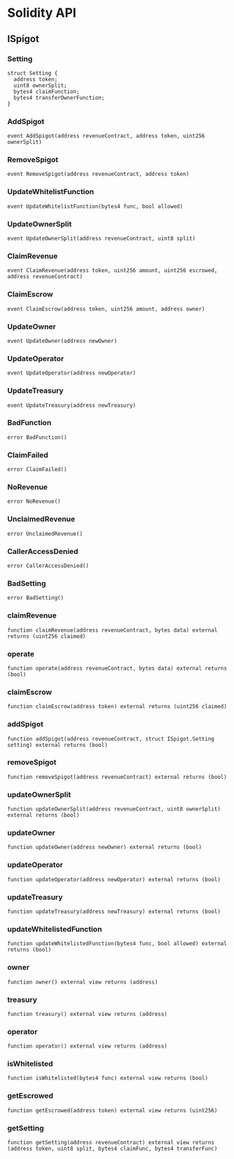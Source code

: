 # Solidity API

## ISpigot

### Setting

```solidity
struct Setting {
  address token;
  uint8 ownerSplit;
  bytes4 claimFunction;
  bytes4 transferOwnerFunction;
}
```

### AddSpigot

```solidity
event AddSpigot(address revenueContract, address token, uint256 ownerSplit)
```

### RemoveSpigot

```solidity
event RemoveSpigot(address revenueContract, address token)
```

### UpdateWhitelistFunction

```solidity
event UpdateWhitelistFunction(bytes4 func, bool allowed)
```

### UpdateOwnerSplit

```solidity
event UpdateOwnerSplit(address revenueContract, uint8 split)
```

### ClaimRevenue

```solidity
event ClaimRevenue(address token, uint256 amount, uint256 escrowed, address revenueContract)
```

### ClaimEscrow

```solidity
event ClaimEscrow(address token, uint256 amount, address owner)
```

### UpdateOwner

```solidity
event UpdateOwner(address newOwner)
```

### UpdateOperator

```solidity
event UpdateOperator(address newOperator)
```

### UpdateTreasury

```solidity
event UpdateTreasury(address newTreasury)
```

### BadFunction

```solidity
error BadFunction()
```

### ClaimFailed

```solidity
error ClaimFailed()
```

### NoRevenue

```solidity
error NoRevenue()
```

### UnclaimedRevenue

```solidity
error UnclaimedRevenue()
```

### CallerAccessDenied

```solidity
error CallerAccessDenied()
```

### BadSetting

```solidity
error BadSetting()
```

### claimRevenue

```solidity
function claimRevenue(address revenueContract, bytes data) external returns (uint256 claimed)
```

### operate

```solidity
function operate(address revenueContract, bytes data) external returns (bool)
```

### claimEscrow

```solidity
function claimEscrow(address token) external returns (uint256 claimed)
```

### addSpigot

```solidity
function addSpigot(address revenueContract, struct ISpigot.Setting setting) external returns (bool)
```

### removeSpigot

```solidity
function removeSpigot(address revenueContract) external returns (bool)
```

### updateOwnerSplit

```solidity
function updateOwnerSplit(address revenueContract, uint8 ownerSplit) external returns (bool)
```

### updateOwner

```solidity
function updateOwner(address newOwner) external returns (bool)
```

### updateOperator

```solidity
function updateOperator(address newOperator) external returns (bool)
```

### updateTreasury

```solidity
function updateTreasury(address newTreasury) external returns (bool)
```

### updateWhitelistedFunction

```solidity
function updateWhitelistedFunction(bytes4 func, bool allowed) external returns (bool)
```

### owner

```solidity
function owner() external view returns (address)
```

### treasury

```solidity
function treasury() external view returns (address)
```

### operator

```solidity
function operator() external view returns (address)
```

### isWhitelisted

```solidity
function isWhitelisted(bytes4 func) external view returns (bool)
```

### getEscrowed

```solidity
function getEscrowed(address token) external view returns (uint256)
```

### getSetting

```solidity
function getSetting(address revenueContract) external view returns (address token, uint8 split, bytes4 claimFunc, bytes4 transferFunc)
```

